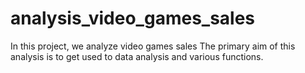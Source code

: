 # analysis_video_games_sales
In this project, we analyze video games sales
The primary aim of this analysis is to get used to data analysis and various functions.
